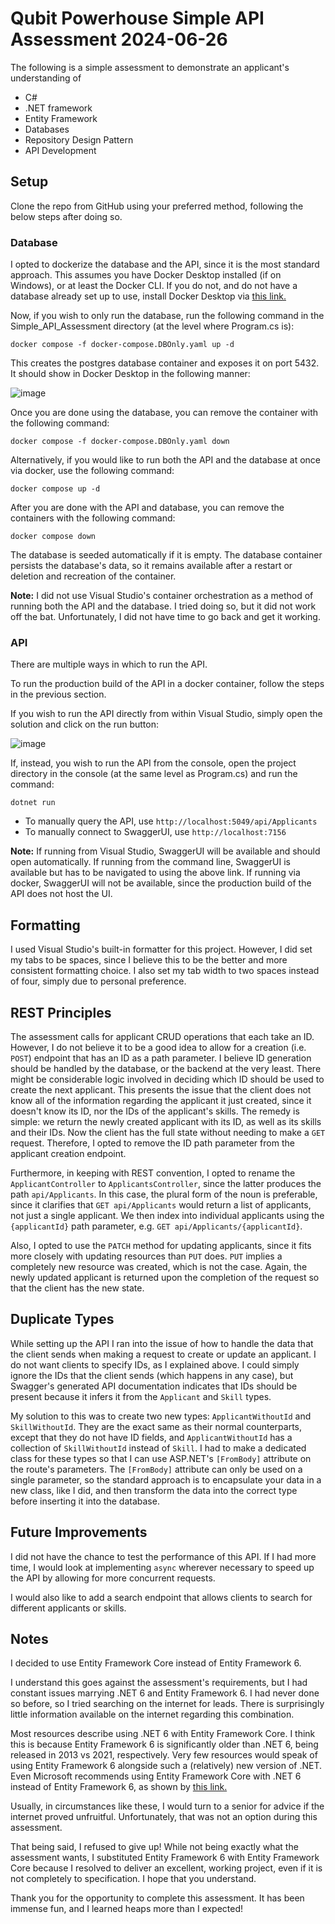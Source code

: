 # Qubit Powerhouse Simple API Assessment 2024-06-26

The following is a simple assessment to demonstrate an applicant's understanding of
- C#
- .NET framework
- Entity Framework
- Databases
- Repository Design Pattern
- API Development

## Setup

Clone the repo from GitHub using your preferred method, following the below steps after doing so.

### Database

I opted to dockerize the database and the API, since it is the most standard approach. This assumes
you have Docker Desktop installed (if on Windows), or at least the Docker CLI. If you do not, and do not have
a database already set up to use, install Docker Desktop via [this link.](https://www.docker.com/products/docker-desktop/)

Now, if you wish to only run the database, run the following command in the Simple_API_Assessment directory (at the level where Program.cs is):

```console
docker compose -f docker-compose.DBOnly.yaml up -d
```

This creates the postgres database container and exposes it on port 5432. It should show in Docker Desktop in the following manner:

![image](https://github.com/christo-sw/Simple_API_Assessment/assets/103880515/73d79228-8fbe-42d5-a27d-3d09be45d60f)

Once you are done using the database, you can remove the container with the following command:

```console
docker compose -f docker-compose.DBOnly.yaml down
```

Alternatively, if you would like to run both the API and the database at once via docker, use the following command:

```console
docker compose up -d
```

After you are done with the API and database, you can remove the containers with the following command:

```console
docker compose down
```

The database is seeded automatically if it is empty. The database container persists the database's data, so it remains available
after a restart or deletion and recreation of the container.

**Note:** I did not use Visual Studio's container orchestration as a method of running both the API and the database. I tried doing so,
but it did not work off the bat. Unfortunately, I did not have time to go back and get it working.

### API

There are multiple ways in which to run the API.

To run the production build of the API in a docker container, follow the steps in the previous section.

If you wish to run the API directly from within Visual Studio, simply open the solution and click on the run button:

![image](https://github.com/christo-sw/Simple_API_Assessment/assets/103880515/8f3b8fb8-0277-483d-9444-79cd80288a2c)

If, instead, you wish to run the API from the console, open the project directory in the console (at the same level as Program.cs) and run the command:

```console
dotnet run
```

- To manually query the API, use `http://localhost:5049/api/Applicants`
- To manually connect to SwaggerUI, use `http://localhost:7156`

**Note:** If running from Visual Studio, SwaggerUI will be available and should open automatically. 
If running from the command line, SwaggerUI is available but has to be navigated to using the above link.
If running via docker, SwaggerUI will not be available, since the production build of the API does not host the UI.


## Formatting

I used Visual Studio's built-in formatter for this project. However, I did set my tabs to be spaces, since I believe this to be the better and more
consistent formatting choice. I also set my tab width to two spaces instead of four, simply due to personal preference.

## REST Principles

The assessment calls for applicant CRUD operations that each take an ID.
However, I do not believe it to be a good idea to allow for a creation (i.e. `POST`) endpoint that has an ID as a path parameter.
I believe ID generation should be handled by the database, or the backend at the very least.
There might be considerable logic involved in deciding which ID should be used to create the next applicant. This presents the issue that the client does not
know all of the information regarding the applicant it just created, since it doesn't know its ID, nor the IDs of the applicant's skills.
The remedy is simple: we return the newly created applicant with its ID, as well as its skills and their IDs.
Now the client has the full state without needing to make a `GET` request.
Therefore, I opted to remove the ID path parameter from the applicant creation endpoint.

Furthermore, in keeping with REST convention, I opted to rename the `ApplicantController` to `ApplicantsController`,
since the latter produces the path `api/Applicants`. In this case, the plural form of the noun is preferable, since it
clarifies that `GET api/Applicants` would return a list of applicants, not just a single applicant.
We then index into individual applicants using the `{applicantId}` path parameter, e.g. `GET api/Applicants/{applicantId}`.

Also, I opted to use the `PATCH` method for updating applicants, since it fits more closely with updating resources than `PUT` does.
`PUT` implies a completely new resource was created, which is not the case. Again, the newly updated applicant is returned upon the completion
of the request so that the client has the new state.

## Duplicate Types

While setting up the API I ran into the issue of how to handle the data that the client sends when making a request to create or
update an applicant. I do not want clients to specify IDs, as I explained above. I could simply ignore the IDs that the client sends
(which happens in any case), but Swagger's generated API documentation indicates that IDs should be present because it infers it from the
`Applicant` and `Skill` types.

My solution to this was to create two new types: `ApplicantWithoutId` and `SkillWithoutId`. They are the exact same as their normal counterparts,
except that they do not have ID fields, and `ApplicantWithoutId` has a collection of `SkillWithoutId` instead of `Skill`. I had to make a dedicated class
for these types so that I can use ASP.NET's `[FromBody]` attribute on the route's parameters. The `[FromBody]` attribute can only be used on a single parameter,
so the standard approach is to encapsulate your data in a new class, like I did, and then transform the data into the correct type before inserting
it into the database.

## Future Improvements

I did not have the chance to test the performance of this API. If I had more time, I would look at implementing `async` wherever necessary
to speed up the API by allowing for more concurrent requests.

I would also like to add a search endpoint that allows clients to search for different applicants or skills.

## Notes

I decided to use Entity Framework Core instead of Entity Framework 6.

I understand this goes against the assessment's requirements, but I had constant issues marrying .NET 6 and Entity Framework 6.
I had never done so before, so I tried searching on the internet for leads. There is surprisingly little information available on the internet regarding this combination.

Most resources describe using .NET 6 with Entity Framework Core. I think this is because Entity Framework 6 is significantly older than .NET 6, being released in 2013 vs 2021, respectively.
Very few resources would speak of using Entity Framework 6 alongside such a (relatively) new version of .NET.
Even Microsoft recommends using Entity Framework Core with .NET 6 instead of Entity Framework 6, as shown by [this link.](https://learn.microsoft.com/en-us/aspnet/core/data/entity-framework-6?view=aspnetcore-8.0)

Usually, in circumstances like these, I would turn to a senior for advice if the internet proved unfruitful. Unfortunately, that was not an option during this assessment.

That being said, I refused to give up! While not being exactly what the assessment wants, I substituted Entity Framework 6 with Entity Framework Core because I resolved to
deliver an excellent, working project, even if it is not completely to specification. I hope that you understand.

Thank you for the opportunity to complete this assessment. It has been immense fun, and I learned heaps more than I expected!
